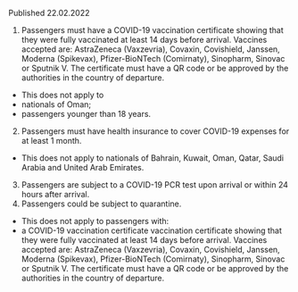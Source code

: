 Published 22.02.2022
1. Passengers must have a COVID-19 vaccination certificate showing that they were fully vaccinated at least 14 days before arrival. Vaccines accepted are: AstraZeneca (Vaxzevria), Covaxin, Covishield, Janssen, Moderna (Spikevax), Pfizer-BioNTech (Comirnaty), Sinopharm, Sinovac or Sputnik V. The certificate must have a QR code or be approved by the authorities in the country of departure.
- This does not apply to
- nationals of Oman;
- passengers younger than 18 years.
2. Passengers must have health insurance to cover COVID-19 expenses for at least 1 month.
- This does not apply to nationals of Bahrain, Kuwait, Oman, Qatar, Saudi Arabia and United Arab Emirates.
3. Passengers are subject to a COVID-19 PCR test upon arrival or within 24 hours after arrival.
4. Passengers could be subject to quarantine.
- This does not apply to passengers with:
- a COVID-19 vaccination certificate vaccination certificate showing that they were fully vaccinated at least 14 days before arrival. Vaccines accepted are: AstraZeneca (Vaxzevria), Covaxin, Covishield, Janssen, Moderna (Spikevax), Pfizer-BioNTech (Comirnaty), Sinopharm, Sinovac or Sputnik V. The certificate must have a QR code or be approved by the authorities in the country of departure.